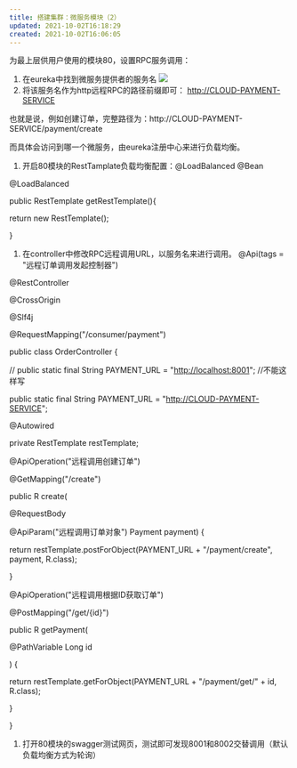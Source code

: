 ```yaml
---
title: 搭建集群：微服务模块（2）
updated: 2021-10-02T16:18:29
created: 2021-10-02T16:06:05
---
```


为最上层供用户使用的模块80，设置RPC服务调用：
1.  在eureka中找到微服务提供者的服务名
![](C:\Users\82609\AppData\Local\Temp\Java\pandoc/media/image1.png)
1.  将该服务名作为http远程RPC的路径前缀即可：
<http://CLOUD-PAYMENT-SERVICE>

也就是说，例如创建订单，完整路径为：http://CLOUD-PAYMENT-SERVICE/payment/create

而具体会访问到哪一个微服务，由eureka注册中心来进行负载均衡。
1.  开启80模块的RestTamplate负载均衡配置：@LoadBalanced
@Bean

@LoadBalanced

public RestTemplate getRestTemplate(){

return new RestTemplate();

}
1.  在controller中修改RPC远程调用URL，以服务名来进行调用。
@Api(tags = "远程订单调用发起控制器")

@RestController

@CrossOrigin

@Slf4j

@RequestMapping("/consumer/payment")

public class OrderController {

// public static final String PAYMENT_URL = "<http://localhost:8001>"; //不能这样写

public static final String PAYMENT_URL = "<http://CLOUD-PAYMENT-SERVICE>";

@Autowired

private RestTemplate restTemplate;

@ApiOperation("远程调用创建订单")

@GetMapping("/create")

public R create(

@RequestBody

@ApiParam("远程调用订单对象") Payment payment) {

return restTemplate.postForObject(PAYMENT_URL + "/payment/create", payment, R.class);

}

@ApiOperation("远程调用根据ID获取订单")

@PostMapping("/get/{id}")

public R getPayment(

@PathVariable Long id

) {

return restTemplate.getForObject(PAYMENT_URL + "/payment/get/" + id, R.class);

}

}
1.  打开80模块的swagger测试网页，测试即可发现8001和8002交替调用（默认负载均衡方式为轮询）

